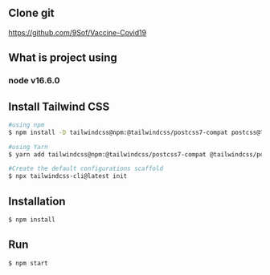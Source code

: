 ## Clone git 
https://github.com/9Sof/Vaccine-Covid19

## What is project using
### node v16.6.0

## Install Tailwind CSS
```bash
#using npm
$ npm install -D tailwindcss@npm:@tailwindcss/postcss7-compat postcss@^7 autoprefixer@^9

#using Yarn
$ yarn add tailwindcss@npm:@tailwindcss/postcss7-compat @tailwindcss/postcss7-compat postcss@^7 autoprefixer@^9 -D 

#Create the default configurations scaffold
$ npx tailwindcss-cli@latest init
```

## Installation
```bash
$ npm install
```

## Run
```bash
$ npm start
```
